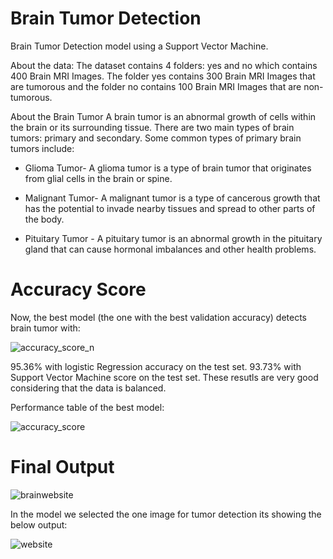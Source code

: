 # Brain Tumor Detection 


Brain Tumor Detection model using a Support Vector Machine.

About the data:
The dataset contains 4 folders: yes and no which contains 400 Brain MRI Images. The folder yes contains 300 Brain MRI Images that are tumorous and the folder no contains 100 Brain MRI Images that are non-tumorous.

About the Brain Tumor
A brain tumor is an abnormal growth of cells within the brain or its surrounding tissue. There are two main types of brain tumors: primary and secondary. Some common types of primary brain tumors include:

-  Glioma Tumor- A glioma tumor is a type of brain tumor that originates from glial cells in the brain or spine.
*  Malignant Tumor- A malignant tumor is a type of cancerous growth that has the potential to invade nearby tissues and spread to other parts of the body.
+  Pituitary Tumor - A pituitary tumor is an abnormal growth in the pituitary gland that can cause hormonal imbalances and other health problems.

# Accuracy Score
Now, the best model (the one with the best validation accuracy) detects brain tumor with:

![accuracy_score_n](https://user-images.githubusercontent.com/128196839/235724080-5940eeed-a283-4a7c-9e39-8847bae15eb4.jpg)


95.36% with logistic Regression accuracy on the test set.
93.73% with Support Vector Machine score on the test set.
These resutls are very good considering that the data is balanced.

Performance table of the best model:

![accuracy_score](https://user-images.githubusercontent.com/128196839/235717402-f48f8e14-d280-484e-bf54-bb0d675a08f4.jpg)


# Final Output


![brainwebsite](https://user-images.githubusercontent.com/128196839/235728416-fcc2b8cf-de8c-4a15-8b93-a6a31eee88f7.jpg)


In the model we selected the one image for tumor detection its showing the below output:

![website](https://user-images.githubusercontent.com/128196839/235728771-865c8851-0b41-4040-8f7c-56b0ca815e92.jpg)




